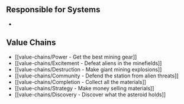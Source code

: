 ## Responsible for Systems
- 
## Value Chains
- [[value-chains/Power - Get the best mining gear]]
- [[value-chains/Excitement - Defeat aliens in the minefields]]
- [[value-chains/Destruction - Make giant mining explosions]]
- [[value-chains/Community - Defend the station from alien threats]]
- [[value-chains/Completion - Collect all the materials]]
- [[value-chains/Strategy - Make money selling materials]]
- [[value-chains/Discovery - Discover what the asteroid holds]]